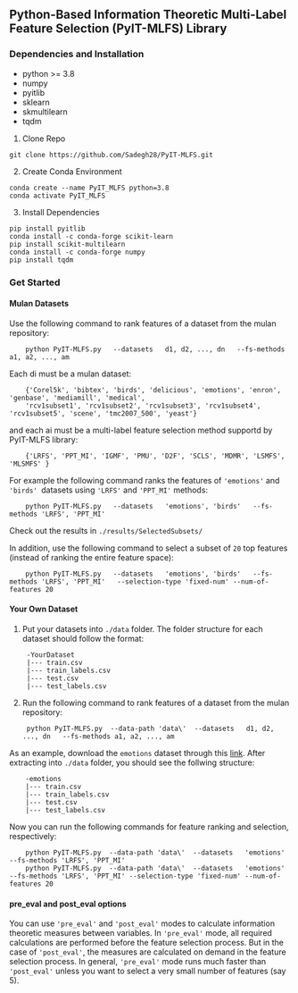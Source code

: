 ## Python-Based Information Theoretic Multi-Label Feature Selection (PyIT-MLFS) Library 

### Dependencies and Installation
* python >= 3.8
* numpy
* pyitlib
* sklearn
* skmultilearn
* tqdm

1. Clone Repo
```
git clone https://github.com/Sadegh28/PyIT-MLFS.git
```

2. Create Conda Environment
```
conda create --name PyIT_MLFS python=3.8
conda activate PyIT_MLFS
```

3. Install Dependencies
```
pip install pyitlib 
conda install -c conda-forge scikit-learn
pip install scikit-multilearn
conda install -c conda-forge numpy
pip install tqdm
```

### Get Started

#### Mulan Datasets
Use the following command to rank features of a dataset from the mulan repository:

        python PyIT-MLFS.py   --datasets   d1, d2, ..., dn   --fs-methods a1, a2, ..., am



Each di must be a mulan dataset: 

      
        {'Corel5k', 'bibtex', 'birds', 'delicious', 'emotions', 'enron', 'genbase', 'mediamill', 'medical',
        'rcv1subset1', 'rcv1subset2', 'rcv1subset3', 'rcv1subset4', 'rcv1subset5', 'scene', 'tmc2007_500', 'yeast'}
        

and each ai must be a multi-label feature selection method supportd by PyIT-MLFS library: 
        
        
        {'LRFS', 'PPT_MI', 'IGMF', 'PMU', 'D2F', 'SCLS', 'MDMR', 'LSMFS', 'MLSMFS' }
        

For example the following command ranks the features of ```'emotions'``` and ```'birds' ```datasets using ```'LRFS'``` and ```'PPT_MI'``` methods: 

        python PyIT-MLFS.py   --datasets   'emotions', 'birds'   --fs-methods 'LRFS', 'PPT_MI'

Check out the results in    ``` ./results/SelectedSubsets/ ```

In addition, use the following command to select a subset of ```20``` top features (instead of ranking the entire feature space):

        python PyIT-MLFS.py   --datasets   'emotions', 'birds'   --fs-methods 'LRFS', 'PPT_MI'   --selection-type 'fixed-num' --num-of-features 20


#### Your Own Dataset
1. Put your datasets into  ``` ./data ``` folder. The folder structure for each dataset should follow the format:

        -YourDataset
        |--- train.csv
        |--- train_labels.csv
        |--- test.csv
        |--- test_labels.csv

2. Run the following command to rank features of a dataset from the mulan repository:

        python PyIT-MLFS.py  --data-path 'data\'  --datasets   d1, d2, ..., dn   --fs-methods a1, a2, ..., am


As an example, download the ``` emotions ``` dataset through this [link](https://github.com/Sadegh28/PyIT-MLFS/raw/master/data/emotions/emotions.rar). After extracting into ``` ./data ``` folder, you should see the follwing structure: 

        -emotions
        |--- train.csv
        |--- train_labels.csv
        |--- test.csv
        |--- test_labels.csv

Now you can run the following commands for feature ranking and selection, respectively: 

        python PyIT-MLFS.py  --data-path 'data\'  --datasets   'emotions'   --fs-methods 'LRFS', 'PPT_MI' 
        python PyIT-MLFS.py  --data-path 'data\'  --datasets   'emotions'   --fs-methods 'LRFS', 'PPT_MI' --selection-type 'fixed-num' --num-of-features 20



#### pre_eval and post_eval options 

You can use ``` 'pre_eval' ``` and  ``` 'post_eval' ``` modes to calculate information theoretic measures between variables. In  ``` 'pre_eval' ``` mode, all required calculations are performed before the feature selection process. But in the case of ``` 'post_eval' ```, the measures are calculated on demand in the feature selection process. In general, ``` 'pre_eval' ``` mode runs much faster than ``` 'post_eval' ``` unless you want to select a very small number of features (say 5).